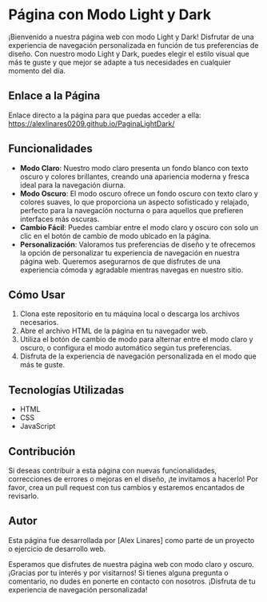 # Página con Modo Light y Dark

¡Bienvenido a nuestra página web con modo Light y Dark! Disfrutar de una experiencia de navegación personalizada en función de tus preferencias de diseño. Con nuestro modo Light y Dark, puedes elegir el estilo visual que más te guste y que mejor se adapte a tus necesidades en cualquier momento del día.

## Enlace a la Página

Enlace directo a la página para que puedas acceder a ella: https://alexlinares0209.github.io/PaginaLightDark/

## Funcionalidades

- **Modo Claro**: Nuestro modo claro presenta un fondo blanco con texto oscuro y colores brillantes, creando una apariencia moderna y fresca ideal para la navegación diurna.
- **Modo Oscuro**: El modo oscuro ofrece un fondo oscuro con texto claro y colores suaves, lo que proporciona un aspecto sofisticado y relajado, perfecto para la navegación nocturna o para aquellos que prefieren interfaces más oscuras.
- **Cambio Fácil**: Puedes cambiar entre el modo claro y oscuro con solo un clic en el botón de cambio de modo ubicado en la página.
- **Personalización**: Valoramos tus preferencias de diseño y te ofrecemos la opción de personalizar tu experiencia de navegación en nuestra página web. Queremos asegurarnos de que disfrutes de una experiencia cómoda y agradable mientras navegas en nuestro sitio.

## Cómo Usar

1. Clona este repositorio en tu máquina local o descarga los archivos necesarios.
2. Abre el archivo HTML de la página en tu navegador web.
3. Utiliza el botón de cambio de modo para alternar entre el modo claro y oscuro, o configura el modo automático según tus preferencias.
4. Disfruta de la experiencia de navegación personalizada en el modo que más te guste.

## Tecnologías Utilizadas

- HTML
- CSS
- JavaScript

## Contribución

Si deseas contribuir a esta página con nuevas funcionalidades, correcciones de errores o mejoras en el diseño, ¡te invitamos a hacerlo! Por favor, crea un pull request con tus cambios y estaremos encantados de revisarlo.

## Autor

Esta página fue desarrollada por [Alex Linares] como parte de un proyecto o ejercicio de desarrollo web.

Esperamos que disfrutes de nuestra página web con modo claro y oscuro. ¡Gracias por tu interés y por visitarnos! Si tienes alguna pregunta o comentario, no dudes en ponerte en contacto con nosotros. ¡Disfruta de tu experiencia de navegación personalizada!
